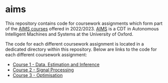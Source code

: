 # aims

This repository contains code for coursework assignments which form part of the [AIMS courses](https://aims.robots.ox.ac.uk/study/modules/) offered in 2022/2023. [AIMS](https://aims.robots.ox.ac.uk/) is a CDT in Autonomous Intelligent Machines and Systems at the University of Oxford.

The code for each different coursework assignment is located in a dedicated directory within this repository. Below are links to the code for each different coursework assignment:

- [Course 1 - Data, Estimation and Inference](.scripts/course_1_dei)
- [Course 2 - Signal Processing](.scripts/course_2_sp)
- [Course 3 - Optimisation](./scripts/course_3_optimisation)
